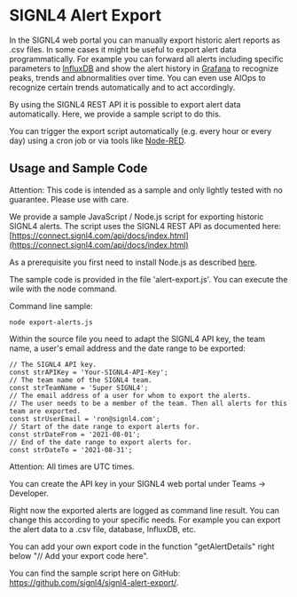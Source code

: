 
# SIGNL4 Alert Export

In the SIGNL4 web portal you can manually export historic alert reports as .csv files. In some cases it might be useful to export alert data programmatically. For example you can forward all alerts including specific parameters to [InfluxDB](https://www.influxdata.com/) and show the alert history in [Grafana](https://grafana.com/) to recognize peaks, trends and abnormalities over time. You can even use AIOps to recognize certain trends automatically and to act accordingly.

By using the SIGNL4 REST API it is possible to export alert data automatically. Here, we provide a sample script to do this.

You can trigger the export script automatically (e.g. every hour or every day) using a cron job or via tools like [Node-RED](https://nodered.org/).

## Usage and Sample Code

Attention: This code is intended as a sample and only lightly tested with no guarantee. Please use with care.

We provide a sample JavaScript / Node.js script for exporting historic SIGNL4 alerts. The script uses the SIGNL4 REST API as documented here:
[https://connect.signl4.com/api/docs/index.html](https://connect.signl4.com/api/docs/index.html)

As a prerequisite you first need to install Node.js as described [here](https://nodejs.org/en/download/).

The sample code is provided in the file 'alert-export.js'. You can execute the wile with the node command.

Command line sample:

    node export-alerts.js

Within the source file you need to adapt the SIGNL4 API key, the team name, a user's email address and the date range to be exported:

```
// The SIGNL4 API key.
const strAPIKey = 'Your-SIGNL4-API-Key';
// The team name of the SIGNL4 team.
const strTeamName = 'Super SIGNL4';
// The email address of a user for whom to export the alerts.
// The user needs to be a member of the team. Then all alerts for this team are exported.
const strUserEmail = 'ron@signl4.com';
// Start of the date range to export alerts for.
const strDateFrom = '2021-08-01';
// End of the date range to export alerts for.
const strDateTo = '2021-08-31';
```

Attention: All times are UTC times.

You can create the API key in your SIGNL4 web portal under Teams -> Developer.

Right now the exported alerts are logged as command line result. You can change this according to your specific needs. For example you can export the alert data to a .csv file, database, InfluxDB, etc.

You can add your own export code in the function "getAlertDetails" right below "// Add your export code here".

You can find the sample script here on GitHub: https://github.com/signl4/signl4-alert-export/.
